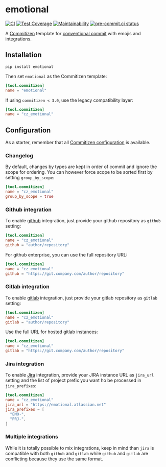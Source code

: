 # emotional

[![CI](https://github.com/noirbizarre/emotional/actions/workflows/ci.yml/badge.svg)](https://github.com/noirbizarre/emotional/actions/workflows/ci.yml)
[![Test Coverage](https://api.codeclimate.com/v1/badges/2e6bed0a58cd88af159f/test_coverage)](https://codeclimate.com/github/noirbizarre/emotional/test_coverage)
[![Maintainability](https://api.codeclimate.com/v1/badges/2e6bed0a58cd88af159f/maintainability)](https://codeclimate.com/github/noirbizarre/emotional/maintainability)
[![pre-commit.ci status](https://results.pre-commit.ci/badge/github/noirbizarre/emotional/main.svg)](https://results.pre-commit.ci/latest/github/noirbizarre/emotional/main)

A [Commitizen][commitizen] template for [conventional commit][conventional-commit] with emojis and integrations.

## Installation

```shell
pip install emotional
```

Then set `emotional` as the Commitizen template:

```toml
[tool.commitizen]
name = "emotional"
```

If using `commitizen < 3.0`, use the legacy compatibility layer:

```toml
[tool.commitizen]
name = "cz_emotional"
```

## Configuration

As a starter, remember that all [Commitizen configuration][commitizen-config]
is available.

### Changelog

By default, changes by types are kept in order of commit and ignore the scope for ordering.
You can however force scope to be sorted first by setting `group_by_scope`:

```toml
[tool.commitizen]
name = "cz_emotional"
group_by_scope = true
```

### Github integration

To enable [github](https://github.com) integration, just provide your github repository as `github` setting:

```toml
[tool.commitizen]
name = "cz_emotional"
github = "author/repository"
```

For github enterprise, you can use the full repository URL:

```toml
[tool.commitizen]
name = "cz_emotional"
github = "https://git.company.com/author/repository"
```

### Gitlab integration

To enable [gitlab](https://gitlab.com) integration, just provide your gitlab repository as `gitlab` setting:

```toml
[tool.commitizen]
name = "cz_emotional"
gitlab = "author/repository"
```

Use the full URL for hosted gitlab instances:

```toml
[tool.commitizen]
name = "cz_emotional"
gitlab = "https://git.company.com/author/repository"
```

### Jira integration

To enable [Jira](https://www.atlassian.com/fr/software/jira) integration,
provide your JIRA instance URL as `jira_url` setting
and the list of project prefix you want ho be processed in `jira_prefixes`:

```toml
[tool.commitizen]
name = "cz_emotional"
jira_url = "https://emotional.atlassian.net"
jira_prefixes = [
  "EMO-",
  "PRJ-",
]
```

### Multiple integrations

While it is totally possible to mix integrations,
keep in mind than `jira` is compatible with both `github` and `gitlab`
while `github` and `gitlab` are conflicting because they use the same format.


[commitizen]: https://commitizen-tools.github.io/commitizen/
[commitizen-config]: https://commitizen-tools.github.io/commitizen/config/
[conventional-commit]: https://www.conventionalcommits.org/
